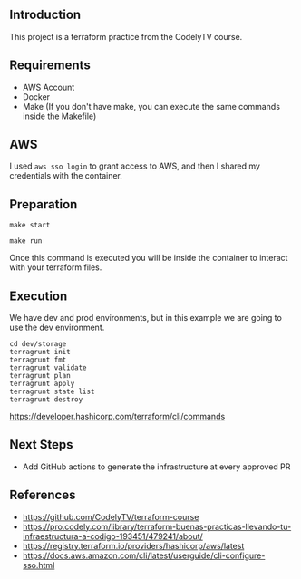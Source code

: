 
## Introduction

This project is a terraform practice from the CodelyTV course.

## Requirements

- AWS Account
- Docker
- Make (If you don't have make, you can execute the same commands inside the Makefile)

## AWS

I used `aws sso login` to grant access to AWS, and then I shared my credentials with the container.

## Preparation

`make start`

`make run`

Once this command is executed you will be inside the container to interact with your terraform files.

## Execution

We have dev and prod environments, but in this example we are going to use the dev environment.

```
cd dev/storage
terragrunt init
terragrunt fmt
terragrunt validate
terragrunt plan
terragrunt apply
terragrunt state list
terragrunt destroy
```

https://developer.hashicorp.com/terraform/cli/commands

## Next Steps

- Add GitHub actions to generate the infrastructure at every approved PR

## References

- https://github.com/CodelyTV/terraform-course
- https://pro.codely.com/library/terraform-buenas-practicas-llevando-tu-infraestructura-a-codigo-193451/479241/about/
- https://registry.terraform.io/providers/hashicorp/aws/latest
- https://docs.aws.amazon.com/cli/latest/userguide/cli-configure-sso.html
